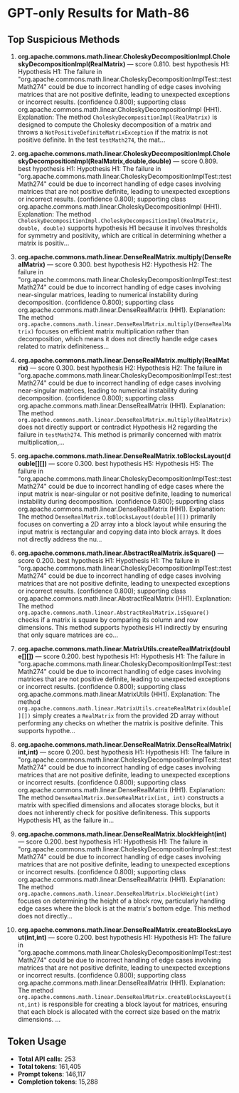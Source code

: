 # GPT-only Results for Math-86

## Top Suspicious Methods

1. **org.apache.commons.math.linear.CholeskyDecompositionImpl.CholeskyDecompositionImpl(RealMatrix)** — score 0.810. best hypothesis H1: Hypothesis H1: The failure in "org.apache.commons.math.linear.CholeskyDecompositionImplTest::testMath274" could be due to incorrect handling of edge cases involving matrices that are not positive definite, leading to unexpected exceptions or incorrect results. (confidence 0.800); supporting class org.apache.commons.math.linear.CholeskyDecompositionImpl (HH1).
    Explanation: The method `CholeskyDecompositionImpl(RealMatrix)` is designed to compute the Cholesky decomposition of a matrix and throws a `NotPositiveDefiniteMatrixException` if the matrix is not positive definite. In the test `testMath274`, the mat...

2. **org.apache.commons.math.linear.CholeskyDecompositionImpl.CholeskyDecompositionImpl(RealMatrix,double,double)** — score 0.809. best hypothesis H1: Hypothesis H1: The failure in "org.apache.commons.math.linear.CholeskyDecompositionImplTest::testMath274" could be due to incorrect handling of edge cases involving matrices that are not positive definite, leading to unexpected exceptions or incorrect results. (confidence 0.800); supporting class org.apache.commons.math.linear.CholeskyDecompositionImpl (HH1).
    Explanation: The method `CholeskyDecompositionImpl.CholeskyDecompositionImpl(RealMatrix, double, double)` supports hypothesis H1 because it involves thresholds for symmetry and positivity, which are critical in determining whether a matrix is positiv...

3. **org.apache.commons.math.linear.DenseRealMatrix.multiply(DenseRealMatrix)** — score 0.300. best hypothesis H2: Hypothesis H2: The failure in "org.apache.commons.math.linear.CholeskyDecompositionImplTest::testMath274" could be due to incorrect handling of edge cases involving near-singular matrices, leading to numerical instability during decomposition. (confidence 0.800); supporting class org.apache.commons.math.linear.DenseRealMatrix (HH1).
    Explanation: The method `org.apache.commons.math.linear.DenseRealMatrix.multiply(DenseRealMatrix)` focuses on efficient matrix multiplication rather than decomposition, which means it does not directly handle edge cases related to matrix definiteness...

4. **org.apache.commons.math.linear.DenseRealMatrix.multiply(RealMatrix)** — score 0.300. best hypothesis H2: Hypothesis H2: The failure in "org.apache.commons.math.linear.CholeskyDecompositionImplTest::testMath274" could be due to incorrect handling of edge cases involving near-singular matrices, leading to numerical instability during decomposition. (confidence 0.800); supporting class org.apache.commons.math.linear.DenseRealMatrix (HH1).
    Explanation: The method `org.apache.commons.math.linear.DenseRealMatrix.multiply(RealMatrix)` does not directly support or contradict Hypothesis H2 regarding the failure in `testMath274`. This method is primarily concerned with matrix multiplication,...

5. **org.apache.commons.math.linear.DenseRealMatrix.toBlocksLayout(double[][])** — score 0.300. best hypothesis H5: Hypothesis H5: The failure in "org.apache.commons.math.linear.CholeskyDecompositionImplTest::testMath274" could be due to incorrect handling of edge cases where the input matrix is near-singular or not positive definite, leading to numerical instability during decomposition. (confidence 0.800); supporting class org.apache.commons.math.linear.DenseRealMatrix (HH1).
    Explanation: The method `DenseRealMatrix.toBlocksLayout(double[][])` primarily focuses on converting a 2D array into a block layout while ensuring the input matrix is rectangular and copying data into block arrays. It does not directly address the nu...

6. **org.apache.commons.math.linear.AbstractRealMatrix.isSquare()** — score 0.200. best hypothesis H1: Hypothesis H1: The failure in "org.apache.commons.math.linear.CholeskyDecompositionImplTest::testMath274" could be due to incorrect handling of edge cases involving matrices that are not positive definite, leading to unexpected exceptions or incorrect results. (confidence 0.800); supporting class org.apache.commons.math.linear.AbstractRealMatrix (HH1).
    Explanation: The method `org.apache.commons.math.linear.AbstractRealMatrix.isSquare()` checks if a matrix is square by comparing its column and row dimensions. This method supports hypothesis H1 indirectly by ensuring that only square matrices are co...

7. **org.apache.commons.math.linear.MatrixUtils.createRealMatrix(double[][])** — score 0.200. best hypothesis H1: Hypothesis H1: The failure in "org.apache.commons.math.linear.CholeskyDecompositionImplTest::testMath274" could be due to incorrect handling of edge cases involving matrices that are not positive definite, leading to unexpected exceptions or incorrect results. (confidence 0.800); supporting class org.apache.commons.math.linear.MatrixUtils (HH1).
    Explanation: The method `org.apache.commons.math.linear.MatrixUtils.createRealMatrix(double[][])` simply creates a `RealMatrix` from the provided 2D array without performing any checks on whether the matrix is positive definite. This supports hypothe...

8. **org.apache.commons.math.linear.DenseRealMatrix.DenseRealMatrix(int,int)** — score 0.200. best hypothesis H1: Hypothesis H1: The failure in "org.apache.commons.math.linear.CholeskyDecompositionImplTest::testMath274" could be due to incorrect handling of edge cases involving matrices that are not positive definite, leading to unexpected exceptions or incorrect results. (confidence 0.800); supporting class org.apache.commons.math.linear.DenseRealMatrix (HH1).
    Explanation: The method `DenseRealMatrix.DenseRealMatrix(int, int)` constructs a matrix with specified dimensions and allocates storage blocks, but it does not inherently check for positive definiteness. This supports Hypothesis H1, as the failure in...

9. **org.apache.commons.math.linear.DenseRealMatrix.blockHeight(int)** — score 0.200. best hypothesis H1: Hypothesis H1: The failure in "org.apache.commons.math.linear.CholeskyDecompositionImplTest::testMath274" could be due to incorrect handling of edge cases involving matrices that are not positive definite, leading to unexpected exceptions or incorrect results. (confidence 0.800); supporting class org.apache.commons.math.linear.DenseRealMatrix (HH1).
    Explanation: The method `org.apache.commons.math.linear.DenseRealMatrix.blockHeight(int)` focuses on determining the height of a block row, particularly handling edge cases where the block is at the matrix's bottom edge. This method does not directly...

10. **org.apache.commons.math.linear.DenseRealMatrix.createBlocksLayout(int,int)** — score 0.200. best hypothesis H1: Hypothesis H1: The failure in "org.apache.commons.math.linear.CholeskyDecompositionImplTest::testMath274" could be due to incorrect handling of edge cases involving matrices that are not positive definite, leading to unexpected exceptions or incorrect results. (confidence 0.800); supporting class org.apache.commons.math.linear.DenseRealMatrix (HH1).
    Explanation: The method `org.apache.commons.math.linear.DenseRealMatrix.createBlocksLayout(int,int)` is responsible for creating a block layout for matrices, ensuring that each block is allocated with the correct size based on the matrix dimensions. ...


## Token Usage

- **Total API calls**: 253
- **Total tokens**: 161,405
- **Prompt tokens**: 146,117
- **Completion tokens**: 15,288
